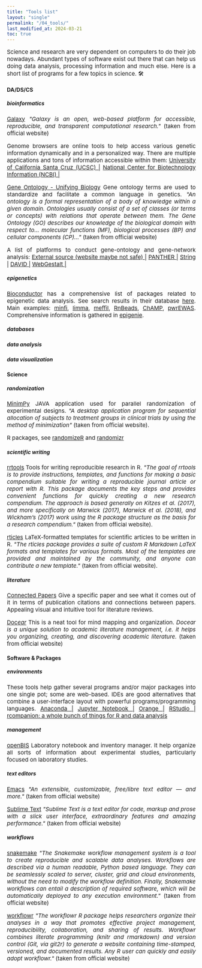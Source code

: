 ```yaml
---
title: "Tools list"
layout: "single"
permalink: "/04_tools/"
last_modified_at: 2024-03-21
toc: true
---
```



<p style="font-size:15px" align="justify">
Science and research are very dependent on computers to do their job nowadays. Abundant types of software exist out there that can help us doing data analysis, processing information and much else. Here is a short list of programs for a few topics in science. 🛠
</p>


#### DA/DS/CS
##### bioinformatics
<p style="font-size:15px" align="justify">
<a href="https://galaxyproject.org/">Galaxy</a> <em>"Galaxy is an open, web-based platform for accessible, reproducible, and transparent computational research."</em> (taken from official  website)
</p>

<p style="font-size:15px" align="justify">
Genome browsers are online tools to help access various genetic information dynamically  and in a personalized way. There are multiple applications and tons of information accessible within them: 
<a href="https://genome-euro.ucsc.edu/">University of California Santa Cruz (UCSC) |</a>
<a href="https://www.ncbi.nlm.nih.gov/genome/gdv/">National Center for Biotechnology Information (NCBI) |</a>
</p>

<p style="font-size:15px" align="justify">
<a href="http://geneontology.org/">Gene Ontology - Unifying Biology</a> Gene ontology terms are used to standardize and facilitate a common language in genetics. <em>"An ontology is a formal representation of a body of knowledge within a given domain. Ontologies usually consist of a set of classes (or terms or concepts) with relations that operate between them. The Gene Ontology (GO) describes our knowledge of the biological domain with respect to... molecular functions (MF), biological processes (BP) and cellular components (CP)..."</em> (taken from official  website)
</p>

<p style="font-size:15px" align="justify">
A list of platforms to conduct gene-ontology and gene-network analysis: 
<a href="http://www-legacy.geneontology.org/GO.tools_by_type.browser.shtml">External source (website maybe not safe) |</a>
<a href="http://www.pantherdb.org/">PANTHER |</a>
<a href="https://string-db.org/">String |</a>
<a href="https://david.ncifcrf.gov/">DAVID |</a>
<a href="http://www.webgestalt.org">WebGestalt |</a>
</p>


##### epigenetics
<p style="font-size:15px" align="justify">
<a href="https://bioconductor.org/">Bioconductor</a> has a comprehensive list of packages related to epigenetic data analysis. See search results in their database <a href="https://bioconductor.org/help/search/index.html?q=epigenetics/">here</a>. Main examples:
<a href="https://pubmed.ncbi.nlm.nih.gov/24478339/">minfi</a>,
<a href="https://academic.oup.com/nar/article/43/7/e47/2414268">limma</a>,
<a href="https://academic.oup.com/bioinformatics/article/34/23/3983/5042224">meffil</a>,
<a href="https://rnbeads.org/index.html">RnBeads</a>,
<a href="https://academic.oup.com/bioinformatics/article/33/24/3982/4082274">ChAMP</a>,
<a href="https://bmcbioinformatics.biomedcentral.com/articles/10.1186/s12859-019-2804-7">pwrEWAS</a>.
Comprehensive information is gathered in <a href="https://epigenie.com/epigenetic-tools-and-databases/">epigenie</a>.
</p>


##### databases
##### data analysis
##### data visualization


#### Science
##### randomization
<p style="font-size:15px" align="justify">
<a href="https://sourceforge.net/projects/minimpy/#">MinimPy</a>
JAVA application used for parallel randomization of experimental designs. <em>"A desktop application program for sequential allocation of subjects to treatment groups in clinical trials by using the method of minimization"</em> (taken from official website).
</p>

<p style="font-size:15px" align="justify">
R packages, see <a href="https://cran.r-project.org/web/packages/randomizeR/index.html">randomizeR</a> and <a href="https://cran.r-project.org/web/packages/randomizr/">randomizr</a>
</p>

##### scientific writing
<p style="font-size:15px" align="justify">
<a href="https://github.com/benmarwick/rrtools">rrtools</a>
Tools for writing reproducible research in R. <em>"The goal of rrtools is to provide instructions, templates, and functions for making a basic compendium suitable for writing a reproducible journal article or report with R. This package documents the key steps and provides convenient functions for quickly creating a new research compendium. The approach is based generally on Kitzes et al. (2017), and more specifically on Marwick (2017), Marwick et al. (2018), and Wickham’s (2017) work using the R package structure as the basis for a research compendium."</em> (taken from official website).
</p>

<p style="font-size:15px" align="justify">
<a href="https://cran.r-project.org/web/packages/rticles/index.html">rticles</a>
LaTeX-formatted templates for scientific articles to be written in R. <em>"The rticles package provides a suite of custom R Markdown LaTeX formats and templates for various formats. Most of the templates are provided and maintained by the community, and anyone can contribute a new template."</em> (taken from official website).
</p>

##### literature
<p style="font-size:15px" align="justify">
<a href="https://www.connectedpapers.com/">Connected Papers</a>
Give a specific paper and see what it comes out of it in terms of publication citations and connections between papers. Appealing visual and intuitive tool for literature reviews.
</p>

<p style="font-size:15px" align="justify">
<a href="https://docear.com/">Doc<em>ear</em></a>
This is a neat tool for mind mapping and organization. <em>Docear is a unique solution to academic literature management, i.e. it helps you organizing, creating, and discovering academic literature.</em> (taken from official  website) 
</p>


#### Software & Packages
##### environments
<p style="font-size:15px" align="justify">
These tools help gather several programs and/or major packages into one single pot; some are web-based. IDEs are good alternatives that combine a user-interface layout with powerful programs/programming languages.
<a style="font-size:15px" href="https://www.anaconda.com/">Anaconda |</a>
<a style="font-size:15px" href="https://jupyter.org/">Jupyter Notebook |</a>
<a style="font-size:15px" href="https://orangedatamining.com/">Orange |</a>
<a style="font-size:15px" href="https://www.rstudio.com/">RStudio |</a>
<a style="font-size:15px" href="https://rcompanion.org/handbook/">rcompanion: a whole bunch of things for R and data analysis</a>
</p>

##### management
<p style="font-size:15px" align="justify">
<a href="https://openbis.ch/">openBIS</a>
Laboratory notebook and inventory manager. It help organize all sorts of information about experimental studies, particularly focused on laboratory studies.
</p>

##### text editors
<p style="font-size:15px" align="justify">
<a href="https://www.gnu.org/software/emacs/">Emacs</a>
<em>"An extensible, customizable, free/libre text editor — and more."</em> (taken from official  website)
</p>

<p style="font-size:15px" align="justify">
<a href="https://www.sublimetext.com/">Sublime Text</a>
<em>"Sublime Text is a text editor for code, markup and prose with a slick user interface, extraordinary features and amazing performance."</em> (taken from official  website)
</p>

##### workflows
<p style="font-size:15px" align="justify">
<a href="https://snakemake.readthedocs.io/en/stable/">snakemake</a>
<em>"The Snakemake workflow management system is a tool to create reproducible and scalable data analyses. Workflows are described via a human readable, Python based language. They can be seamlessly scaled to server, cluster, grid and cloud environments, without the need to modify the workflow definition. Finally, Snakemake workflows can entail a description of required software, which will be automatically deployed to any execution environment."</em> (taken from official  website)
</p>

<p style="font-size:15px" align="justify">
<a href="https://jdblischak.github.io/workflowr/">workflowr</a>
<em>"The workflowr R package helps researchers organize their analyses in a way that promotes effective project management, reproducibility, collaboration, and sharing of results. Workflowr combines literate programming (knitr and rmarkdown) and version control (Git, via git2r) to generate a website containing time-stamped, versioned, and documented results. Any R user can quickly and easily adopt workflowr."</em> (taken from official  website)
</p>
